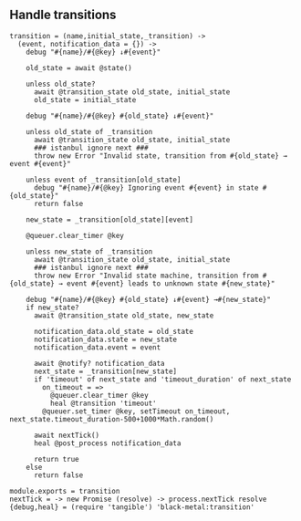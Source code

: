 Handle transitions
------------------

    transition = (name,initial_state,_transition) ->
      (event, notification_data = {}) ->
        debug "#{name}/#{@key} ↓#{event}"

        old_state = await @state()

        unless old_state?
          await @transition_state old_state, initial_state
          old_state = initial_state

        debug "#{name}/#{@key} #{old_state} ↓#{event}"

        unless old_state of _transition
          await @transition_state old_state, initial_state
          ### istanbul ignore next ###
          throw new Error "Invalid state, transition from #{old_state} → event #{event}"

        unless event of _transition[old_state]
          debug "#{name}/#{@key} Ignoring event #{event} in state #{old_state}"
          return false

        new_state = _transition[old_state][event]

        @queuer.clear_timer @key

        unless new_state of _transition
          await @transition_state old_state, initial_state
          ### istanbul ignore next ###
          throw new Error "Invalid state machine, transition from #{old_state} → event #{event} leads to unknown state #{new_state}"

        debug "#{name}/#{@key} #{old_state} ↓#{event} →#{new_state}"
        if new_state?
          await @transition_state old_state, new_state

          notification_data.old_state = old_state
          notification_data.state = new_state
          notification_data.event = event

          await @notify? notification_data
          next_state = _transition[new_state]
          if 'timeout' of next_state and 'timeout_duration' of next_state
            on_timeout = =>
              @queuer.clear_timer @key
              heal @transition 'timeout'
            @queuer.set_timer @key, setTimeout on_timeout, next_state.timeout_duration-500+1000*Math.random()

          await nextTick()
          heal @post_process notification_data

          return true
        else
          return false

    module.exports = transition
    nextTick = -> new Promise (resolve) -> process.nextTick resolve
    {debug,heal} = (require 'tangible') 'black-metal:transition'
